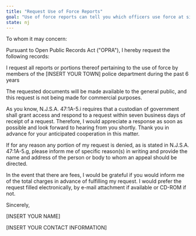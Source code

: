 ```yaml
---
title: "Request Use of Force Reports"
goal: "Use of force reports can tell you which officers use force at significantly higher rates than others"
state: nj
---
```

To whom it may concern:

Pursuant to Open Public Records Act ("OPRA"), I hereby request the following records:

I request all reports or portions thereof pertaining to the use of force by members of the [INSERT YOUR TOWN] police department during the past 6 years

The requested documents will be made available to the general public, and this request is not being made for commercial purposes.

As you know, N.J.S.A. 47:1A-5.i requires that a custodian of government shall grant access and respond to a request within seven business days of receipt of a request. Therefore, I would appreciate a response as soon as possible and look forward to hearing from you shortly. Thank you in advance for your anticipated cooperation in this matter.

If for any reason any portion of my request is denied, as is stated in N.J.S.A. 47:1A-5.g, please inform me of specific reason(s) in writing and provide the name and address of the person or body to whom an appeal should be directed.

In the event that there are fees, I would be grateful if you would inform me of the total charges in advance of fulfilling my request. I would prefer the request filled electronically, by e-mail attachment if available or CD-ROM if not.

Sincerely,

[INSERT YOUR NAME]

[INSERT YOUR CONTACT INFORMATION]